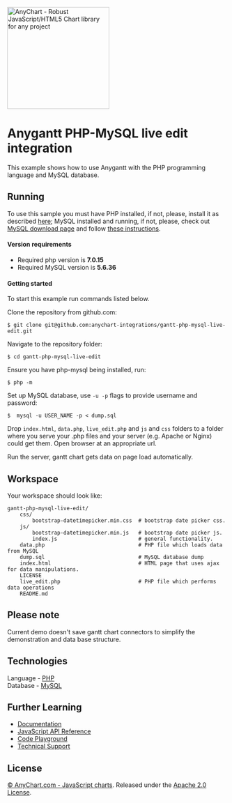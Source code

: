 [<img src="https://cdn.anychart.com/images/logo-transparent-segoe.png?2" width="234px" alt="AnyChart - Robust JavaScript/HTML5 Chart library for any project">](https://anychart.com)
# Anygantt PHP-MySQL live edit integration

This example shows how to use Anygantt with the PHP programming language
and MySQL database.

## Running

To use this sample you must have PHP installed, if not, please,
install it as described [here](http://php.net/manual/en/faq.installation.php);
MySQL installed and running, if not, please, check out
[MySQL download page](https://dev.mysql.com/downloads/installer/) 
and follow [these instructions](http://dev.mysql.com/doc/refman/5.7/en/installing.html).

#### Version requirements
 - Required php version is **7.0.15**
 - Required MySQL version is **5.6.36** 


#### Getting started
To start this example run commands listed below.

Clone the repository from github.com:
```
$ git clone git@github.com:anychart-integrations/gantt-php-mysql-live-edit.git
```

Navigate to the repository folder:
```
$ cd gantt-php-mysql-live-edit
```

Ensure you have php-mysql being installed, run:
```
$ php -m
```

Set up MySQL database, use `-u -p` flags to provide username and password:
```
$  mysql -u USER_NAME -p < dump.sql
```

Drop `index.html`, `data.php`, `live_edit.php` and `js` and `css` folders
to a folder where you serve your .php files and your server
(e.g. Apache or Nginx) could get them.
Open browser at an appropriate url.

Run the server, gantt chart gets data on page load automatically.

## Workspace
Your workspace should look like:
```
gantt-php-mysql-live-edit/
    css/
        bootstrap-datetimepicker.min.css  # bootstrap date picker css.
    js/
        bootstrap-datetimepicker.min.js   # bootstrap date picker js.
        index.js                          # general functionality.
    data.php                              # PHP file which loads data from MySQL
    dump.sql                              # MySQL database dump
    index.html                            # HTML page that uses ajax for data manipulations.
    LICENSE
    live_edit.php                         # PHP file which performs data operations
    README.md
```

## Please note
Current demo doesn't save gantt chart connectors to simplify the demonstration and 
data base structure.


## Technologies
Language - [PHP](http://php.net)<br />
Database - [MySQL](https://www.mysql.com/)<br />

## Further Learning
* [Documentation](https://docs.anychart.com)
* [JavaScript API Reference](https://api.anychart.com)
* [Code Playground](https://playground.anychart.com)
* [Technical Support](https://anychart.com/support)

## License
[© AnyChart.com - JavaScript charts](http://www.anychart.com).
Released under the [Apache 2.0 License](https://github.com/anychart-integrations/php-mysql-template/blob/master/LICENSE).